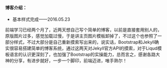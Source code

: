 #### 博客介绍：

* 基本样式完成——2016.05.23

前端学习已经两个月了，近两天想自己写个简单的博客，以前是直接套用别人的，原版图片过多，感觉加载过慢，于是讲主页图片模板卸掉了，不过这个也参照了一部分样式，不过大部分是自己重新摸索写出来的，说实话，Bootstrap和Jekyll确实很容易搭建简单的博客系统，通过这两天对Jekyll官方API的摸索，对于Liqud模板语言的认识更深刻了，也加强了Bootstrap的实操能力，总而言之，感谢各路大神的分享，有进步就好，一步一个脚印，前端迈进，唯手熟尔！